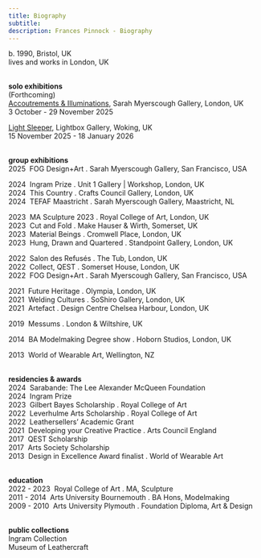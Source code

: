 ```yaml
---
title: Biography
subtitle: 
description: Frances Pinnock - Biography
---  
```

b. 1990, Bristol, UK  
lives and works in London, UK  
<br />  

**solo exhibitions**  
(Forthcoming)  
[Accoutrements & Illuminations](https://www.sarahmyerscough.com/exhibitions/70-frances-pinnock-solo-show-gallery-solo-show-2025/), Sarah Myerscough Gallery, London, UK  
3 October - 29 November 2025

[Light Sleeper](https://www.thelightbox.org.uk/whats-on/frances-pinnock-light-sleeper), Lightbox Gallery, Woking, UK  
15 November 2025 - 18 January 2026  
<br />  

**group exhibitions**  
2025&nbsp;&nbsp;FOG Design+Art . Sarah Myerscough Gallery, San Francisco, USA  

2024&nbsp;&nbsp;Ingram Prize . Unit 1 Gallery | Workshop, London, UK  
2024&nbsp;&nbsp;This Country . Crafts Council Gallery, London, UK  
2024&nbsp;&nbsp;TEFAF Maastricht . Sarah Myerscough Gallery, Maastricht, NL  

2023&nbsp;&nbsp;MA Sculpture 2023 . Royal College of Art, London, UK  
2023&nbsp;&nbsp;Cut and Fold . Make Hauser & Wirth, Somerset, UK  
2023&nbsp;&nbsp;Material Beings . Cromwell Place, London, UK  
2023&nbsp;&nbsp;Hung, Drawn and Quartered . Standpoint Gallery, London, UK  

2022&nbsp;&nbsp;Salon des Refusés . The Tub, London, UK  
2022&nbsp;&nbsp;Collect, QEST . Somerset House, London, UK  
2022&nbsp;&nbsp;FOG Design+Art . Sarah Myerscough Gallery, San Francisco, USA    

2021&nbsp;&nbsp;Future Heritage . Olympia, London, UK  
2021&nbsp;&nbsp;Welding Cultures . SoShiro Gallery, London, UK  
2021&nbsp;&nbsp;Artefact . Design Centre Chelsea Harbour, London, UK    

2019&nbsp;&nbsp;Messums . London & Wiltshire, UK    

2014&nbsp;&nbsp;BA Modelmaking Degree show . Hoborn Studios, London, UK  

2013&nbsp;&nbsp;World of Wearable Art, Wellington, NZ  
<br />  

**residencies & awards**  
2024&nbsp;&nbsp;Sarabande: The Lee Alexander McQueen Foundation  
2024&nbsp;&nbsp;Ingram Prize  
2023&nbsp;&nbsp;Gilbert Bayes Scholarship . Royal College of Art  
2022&nbsp;&nbsp;Leverhulme Arts Scholarship . Royal College of Art  
2022&nbsp;&nbsp;Leathersellers’ Academic Grant  
2021&nbsp;&nbsp;Developing your Creative Practice . Arts Council England    
2017&nbsp;&nbsp;QEST Scholarship  
2017&nbsp;&nbsp;Arts Society Scholarship   
2013&nbsp;&nbsp;Design in Excellence Award finalist . World of Wearable Art  
<br />  

**education**  
2022 - 2023&nbsp;&nbsp;Royal College of Art . MA, Sculpture  
2011  - 2014&nbsp;&nbsp;Arts University Bournemouth . BA Hons, Modelmaking  
2009 - 2010&nbsp;&nbsp;Arts University Plymouth . Foundation Diploma, Art & Design  
<br />  

**public collections**  
Ingram Collection   
Museum of Leathercraft   
 




 









  










 



  










 











